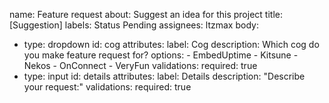 name: Feature request
about: Suggest an idea for this project
title: [Suggestion]
labels: Status Pending
assignees: ltzmax
body:
  - type: dropdown
    id: cog
    attributes:
      label: Cog
      description: Which cog do you make feature request for?
      options:
        - EmbedUptime
        - Kitsune
        - Nekos
        - OnConnect
        - VeryFun
    validations:
      required: true
  - type: input
    id: details
    attributes:
      label: Details
      description: "Describe your request:"
    validations:
      required: true
